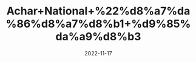 ---
title: 'Achar+National+%22%d8%a7%da%86%d8%a7%d8%b1+%d9%85%da%a9%d8%b3'
date: '2022-11-17' 
metatag: '' 
inventory: '0' 
draft: false 
# meta description 
shortDescripton: 'Mixed+Pickle+%22+These+ingredients+provide+a+range+of+vitamins+like+vitamin+A%2c+C%2c+K+and+more.+They+are+also+packed+in+micronutrients+along+with+minerals+like+potassium%2c+iron%2c+calcium%2c+etc.+Pickles+are+also+a+good+source+of+antioxidants.'
description: 'Preserves+++%d9%85%d8%b1%d8%a8%db%81+%22+%d8%a7%da%86%d8%a7%d8%b1'
longdescription: ''
tags: ''
brand: ''
subCategory: ''
unit: '250 gm-Pk'
sellCount: '0'
featured: True
# product Price
price: '150.0'
# Product Short Description
shortDescription: 'Mixed+Pickle+%22+These+ingredients+provide+a+range+of+vitamins+like+vitamin+A%2c+C%2c+K+and+more.+They+are+also+packed+in+micronutrients+along+with+minerals+like+potassium%2c+iron%2c+calcium%2c+etc.+Pickles+are+also+a+good+source+of+antioxidants.'
productID: '0FD2EB70-F33C-ED11-996A-005056B3A416'
type: 'products'
category: 'Preserves+++%d9%85%d8%b1%d8%a8%db%81+%22+%d8%a7%da%86%d8%a7%d8%b1' 
thumnailproduct: 'https://eraconnect.blob.core.windows.net/product-images/aminsaddiquidawakhana/4078935f-f14e-4313-a39c-45ee403ce815.webp' 
images:
  - image: 'https://eraconnect.blob.core.windows.net/product-images/aminsaddiquidawakhana/4078935f-f14e-4313-a39c-45ee403ce815.webp'  
Variants:
---